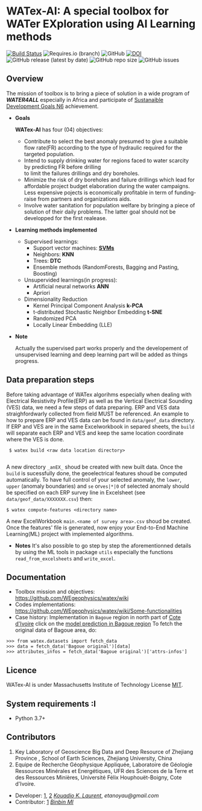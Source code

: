 # WATex-AI: A special toolbox for WATer EXploration  using AI Learning methods

[![Build Status](https://travis-ci.com/WEgeophysics/watex.svg?branch=master)](https://travis-ci.com/WEgeophysics/watex)
 ![Requires.io (branch)](https://img.shields.io/requires/github/WEgeophysics/watex/master?style=flat-square) ![GitHub](https://img.shields.io/github/license/WEgeophysics/watex?color=blue&label=Licence&style=flat-square) [![DOI](https://zenodo.org/badge/DOI/10.5281/zenodo.4896758.svg)](https://doi.org/10.5281/zenodo.4896758) ![GitHub release (latest by date)](https://img.shields.io/github/v/release/WEgeophysics/watex) ![GitHub repo size](https://img.shields.io/github/repo-size/WEgeophysics/watex?style=flat-square) ![GitHub issues](https://img.shields.io/github/issues/WEgeophysics/watex)


## Overview

The mission of toolbox is to bring a piece of solution in a wide program of   **_WATER4ALL_** especially in Africa and participate of [Sustanaible Development Goals N6](https://www.un.org/sustainabledevelopment/development-agenda/) achievement. 

* **Goals** 

    **WATex-AI** has four (04) objectives:
    -  Contribute to select the best anomaly presumed to give a  suitable flow rate(FR) according
         to the type of hydraulic required for the targeted population.
    -  Intend to supply drinking water for regions faced to water scarcity  by predicting FR before  drilling  
         to limit the failures drillings and dry boreholes.
    -  Minimize the risk of dry boreholes and failure drillings which lead for affordable  project budget elaboration during the water campaigns. 
         Less expensive pojects is economically profitable in term of funding-raise from partners and organizations aids.  
    -  Involve water sanitation for population welfare by bringing a piece of solution of their daily problems.
        The latter goal should not be developped for the first realease. 
   
* **Learning methods implemented**

    - Supervised learnings:  
        -  Support vector machines: [**SVMs**](https://www.csie.ntu.edu.tw/~cjlin/libsvm/)
        -  Neighbors: **KNN** 
        -  Trees: **DTC**
        -  Ensemble methods (RandomForests, Bagging and Pasting, Boosting)
    - Unsupervided learnings(in progress):
        -  Artificial neural networks **ANN** 
        -  Apriori
     - Dimensionality Reduction 
         -  Kernel Principal Component Analysis **k-PCA** 
         -  t-distributed Stochastic Neighbor Embedding **t-SNE**
         -  Randomized PCA
         -  Locally Linear Embedding (LLE)
* **Note** 

    Actually the supervised part works properly and the developement of unsupervised learning and deep 
    learning part will be added as things progress. 

## Data preparation steps

Before taking advantage of WATex algorihms especially when dealing with Electrical Resistivity Profile(ERP)
as well as the Vertical Electrical Sounding (VES) data, we need a few steps of data preparing. 
ERP and VES data straighfordwarly collected from field MUST be referenced. An example to how to
prepare ERP and VES data can be found in `data/geof_data` directory. If ERP and VES are in the same Excelworkbook in separed sheets,
 the `build` will separate each ERP and VES and keep the same location coordinate where the VES is done. 
```
 $ watex build <raw data location directory>
 
```
 A new directory `_anEX_` shoud be created with new built data. Once the `build` is sucessfully done, the geoelectrical 
 features shoud be computed automatically. To have full control of your selected anomaly, the
 `lower`, `upper` (anomaly boundaries) and `se` or`ves|*|0` of selected anomaly should be specified on each 
 ERP survey line in Excelsheet (see `data/geof_data/XXXXXXX.csv`) then: 
```
$ watex compute-features <directory name>

```
A new ExcelWorkbook `main.<name of survey area>.csv` shoud be created. Once the features' file 
is generated, now enjoy your End-to-End Machine Learning(ML) project with implemented algorithms.

* **Notes** 
    It's also possible to go step by step the aforementionned details by using the ML tools in package
    `utils` especially the functions `read_from_excelsheets` and `write_excel`.

## Documentation 

* Toolbox mission and objectives: https://github.com/WEgeophysics/watex/wiki
* Codes implementations: https://github.com/WEgeophysics/watex/wiki/Some-functionalities
* Case history: Implementation in `Bagoue` region in north part of [Cote d'Ivoire](https://en.wikipedia.org/wiki/Ivory_Coast)
         click on the [model prediction in Bagoue region](https://github.com/WEgeophysics/watex/blob/WATex-process/examples/codes/pred_r.PNG) 
    To fetch the original data of Bagoue area, do: 
```
>>> from watex.datasets import fetch_data 
>>> data = fetch_data('Bagoue original')[data]
>>> attributes_infos = fetch_data('Bagoue original')['attrs-infos']
```

## Licence 

WATex-AI is under Massachusetts Institute of Technology License [MIT](https://www.mit.edu/~amini/LICENSE.md).


## System requirements :I
* Python 3.7+ 

## Contributors
  
1. Key Laboratory of Geoscience Big Data and Deep Resource of Zhejiang Province , School of Earth Sciences, Zhejiang University, China
2. Equipe de Recherche Géophysique Appliquée, Laboratoire de Géologie Ressources Minérales et Energétiques, UFR des Sciences de la Terre et des Ressources Minières, Université Félix Houphouët-Boigny, Cote d'Ivoire. 

* Developer: [1](http://www.zju.edu.cn/english/), [2](https://www.univ-fhb.edu.ci/index.php/ufr-strm/) [_Kouadio K. Laurent_](kkouao@zju.edu.cn), _etanoyau@gmail.com_
* Contributor: [1](http://www.zju.edu.cn/english/) [_Binbin MI_](mibinbin@zju.edu.cn)
    



	
	
	
	
	
	
	
	
	
	
	
	
	
	
	
